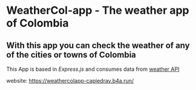 # WeatherCol-app - The weather app of Colombia

## With this app you can check the weather of any of the cities or towns of Colombia

This App is based in *Express.js* and consumes data from [weather API](https://www.weatherapi.com/)

website: https://weathercolapp-capiedrav.b4a.run/
